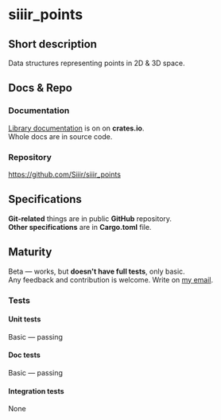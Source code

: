 # siiir_points

## Short description
Data structures representing points in 2D &amp; 3D space.

## Docs & Repo

### Documentation
<a href="https://crates.io/crates/siiir_points">Library documentation</a>
is on on **crates.io**.  
Whole docs are in source code.

### Repository
https://github.com/Siiir/siiir_points

## Specifications
**Git-related** things are in public **GitHub** repository.  
**Other specifications** are in **Cargo.toml** file.

## Maturity
Beta — works, but **doesn't have full tests**, only basic.  
Any feedback and contribution is welcome.
Write on [my email](mailto:tomasz_nehring@outlook.com).
### Tests
#### Unit tests
Basic — passing
#### Doc tests
Basic — passing
#### Integration tests
None
